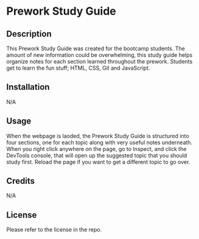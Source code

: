 # Prework Study Guide

## Description

This Prework Study Guide was created for the bootcamp students. The amount of new information could be overwhelming, this study guide helps organize notes for each section learned throughout the prework. Students get to learn the fun stuff; HTML, CSS, Git and JavaScript.


## Installation

N/A

## Usage

When the webpage is laoded, the Prework Study Guide is structured into four sections, one for each topic along with very useful notes underneath. When you right click anywhere on the page, go to Inspect, and click the DevTools console, that will open up the suggested topic that you should study first. Reload the page if you want to get a different topic to go over.


## Credits

N/A

## License

Please refer to the license in the repo.
